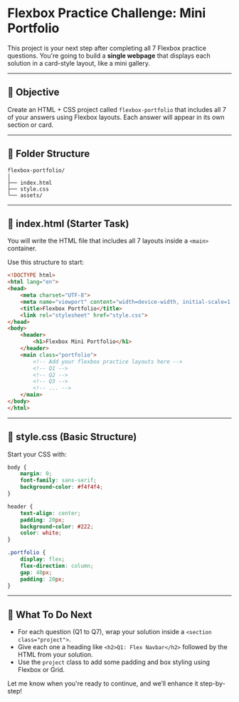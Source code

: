 
# Flexbox Practice Challenge: Mini Portfolio

This project is your next step after completing all 7 Flexbox practice questions. You're going to build a **single webpage** that displays each solution in a card-style layout, like a mini gallery.

---

## 🧩 Objective

Create an HTML + CSS project called `flexbox-portfolio` that includes all 7 of your answers using Flexbox layouts. Each answer will appear in its own section or card.

---

## 📁 Folder Structure

```
flexbox-portfolio/
│
├── index.html
├── style.css
└── assets/
```

---

## 📄 index.html (Starter Task)

You will write the HTML file that includes all 7 layouts inside a `<main>` container.

Use this structure to start:

```html
<!DOCTYPE html>
<html lang="en">
<head>
    <meta charset="UTF-8">
    <meta name="viewport" content="width=device-width, initial-scale=1.0">
    <title>Flexbox Portfolio</title>
    <link rel="stylesheet" href="style.css">
</head>
<body>
    <header>
        <h1>Flexbox Mini Portfolio</h1>
    </header>
    <main class="portfolio">
        <!-- Add your flexbox practice layouts here -->
        <!-- Q1 -->
        <!-- Q2 -->
        <!-- Q3 -->
        <!-- ... -->
    </main>
</body>
</html>
```

---

## 🎨 style.css (Basic Structure)

Start your CSS with:

```css
body {
    margin: 0;
    font-family: sans-serif;
    background-color: #f4f4f4;
}

header {
    text-align: center;
    padding: 20px;
    background-color: #222;
    color: white;
}

.portfolio {
    display: flex;
    flex-direction: column;
    gap: 40px;
    padding: 20px;
}
```

---

## 🧪 What To Do Next

- For each question (Q1 to Q7), wrap your solution inside a `<section class="project">`.
- Give each one a heading like `<h2>Q1: Flex Navbar</h2>` followed by the HTML from your solution.
- Use the `project` class to add some padding and box styling using Flexbox or Grid.

Let me know when you're ready to continue, and we’ll enhance it step-by-step!
